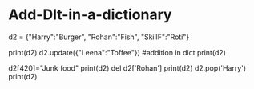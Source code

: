 # Add-Dlt-in-a-dictionary
d2 = {"Harry":"Burger",
      "Rohan":"Fish",
      "SkillF":"Roti"}

print(d2)
d2.update({"Leena":"Toffee"}) #addition in dict
print(d2)

d2[420]="Junk food"
print(d2)
del d2['Rohan']
print(d2)
d2.pop('Harry')
print(d2)
